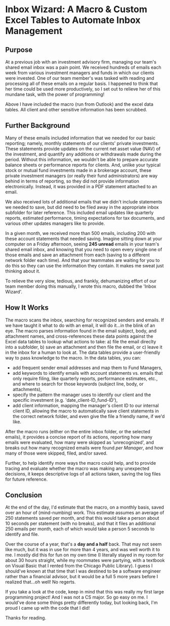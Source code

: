 # Inbox Wizard: A Macro & Custom Excel Tables to Automate Inbox Management

## Purpose

At a previous job with an investment advisory firm, managing our team's shared
email inbox was a pain point. We received hundreds of emails each week from
various investment managers and funds in which our clients were invested.
One of our team member's was tasked with reading and processing all of these
emails on a regular basis. I happened to think that her time could be used more
productively, so I set out to relieve her of this mundane task, with the power
of programming!

Above I have included the macro (run from Outlook) and the excel data tables.
All client and other sensitive information has been scrubbed.

## Further Background

Many of these emails included information that we needed for our basic
reporting; namely, monthly statements of our clients' private investments. These
statements provide updates on the current net asset value (NAV) of the investment,
and quantify any additions or withdrawals made during the period.
Without this information, we wouldn't be able to prepare accurate balance sheets
or performance reports for clients. And, unlike your typical stock or mutual fund
investments made in a brokerage account, these private investment managers (or
really their fund administrators) are way
behind in terms of reporting, so they did not provide information electronically.
Instead, it was provided in a PDF statement attached to an email.

We also received lots of additional emails that we didn't include statements we
needed to save, but did need to be filed away in the appropriate
inbox subfolder for later reference. This included email updates like quarterly
reports, estimated performance, timing expectations for tax documents, and various
other updates managers like to provide.

In a given month, we received more than 500 emails, including 200 with these
account statements that needed saving. Imagine sitting
down at your computer on a Friday afternoon, seeing **245 unread** emails in your
team's shared email inbox, and knowing that you need to open every single one 
of those emails and save an attachment from each (saving to a different
network folder each time). And that your teammates are waiting for you to do this
so they can use the information they contain. It makes me sweat just thinking about it.

To relieve the very slow, tedious, and frankly, dehumanizing effort of our team
member doing this manually, I wrote this macro, dubbed the 'Inbox Wizard'.

## How It Works

The macro scans the inbox, searching for recognized senders and emails. If we have
taught it what to do with an email, it will do it...in the blink of an eye.
The macro parses information found in the email subject, body, and attachment names,
and cross-references these data points against the Excel data tables to lookup what
actions to take: a) file the email direclty into a subfolder, b) save an attachment
and then file the email, or c) leave it in the inbox for a human to look at.
The data tables provide a user-friendly way to pass knowledge to the macro. In the
data tables, you can:

<ul>
    <li>add frequent sender email addresses and map them to Fund Managers,</li>
    <li>add keywords to identify emails with account statements vs. emails 
    that only require filing, like quarterly reports, performance estimates, etc.,
    and where to search for those keywords (subject line, body, or attachments),</li>
    <li>specify the pattern the manager uses to identify our client
    and the specific investment (e.g. 'date_client-ID_fund-ID'),</li>
    <li>add client information, mapping the manager's client ID to our internal
    client ID, allowing the macro to automatically save client statements in the
    correct network folder, and even give the file a friendly name, if we'd like.</li>
</ul>

After the macro runs (either on the entire inbox folder, or the selected emails),
it provides a concise report of its actions, reporting how many emails were evaluated,
how many were skipped as 'unrecognized', and breaks out how many recognized
emails were found *per Manager*, and how many of those were skipped, filed, and/or saved.

Further, to help identify more ways the macro could help, and to provide tracing
and evaluate whether the macro was making any unexpected decisions, it keeps
descriptive logs of all actions taken, saving the log files for future reference.

## Conclusion

At the end of the day, I'd estimate that the macro, on a monthly basis, saved
over an hour of (mind-numbing) work. This estimate assumes an average of 250
statements saved per month, and that this would take a person about 10 seconds per
statement (with no breaks), and that it files an additional 250 emails per month, each of which would
take a person 5 seconds to identify and file.

Over the course of a year, that's a **day and a half** back. That may not seem like
much, but it was in use for more than 4 years, and was well worth it to me.
I mostly did this for fun on my own time (I literally stayed in my room for about 30
hours straight, while my roommates were partying, with a textbook on Visual Basic
that I rented from the Chicago Public Library). I guess I should've known at that time that I
was destined to be a software engineer rather than a financial advisor, but it 
would be a full 5 more years before I realized that...oh well! No regerts.

If you take a look at the code, keep in mind that this was really my first large
programming project! And I was not a CS major. So go easy on me. I would've done
some things pretty differently today, but looking back, I'm proud I came up with
the code that I did!

Thanks for reading.
